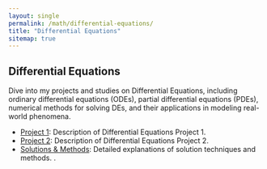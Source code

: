 ```yaml
---
layout: single
permalink: /math/differential-equations/
title: "Differential Equations"
sitemap: true
---
```


## Differential Equations

Dive into my projects and studies on Differential Equations, including ordinary differential equations (ODEs), partial differential equations (PDEs), numerical methods for solving DEs, and their applications in modeling real-world phenomena.

- [Project 1](#): Description of Differential Equations Project 1.
- [Project 2](#): Description of Differential Equations Project 2.
- [Solutions & Methods](#): Detailed explanations of solution techniques and methods.
.
